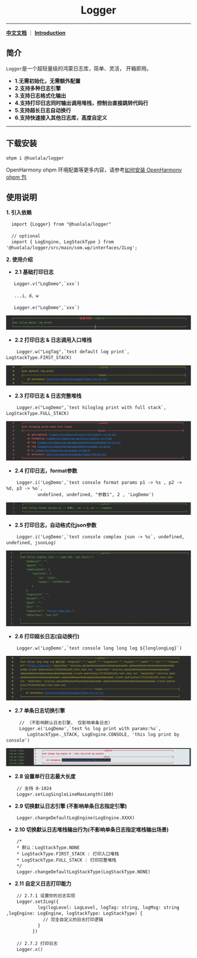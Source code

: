 # <center>Logger</center>

-------------------------------------------------------------------------------
**[中文文档](README_CN.md)** ｜ **[Introduction](README.md)**

## 简介

`Logger`是一个超轻量级的鸿蒙日志库，简单、灵活， 开箱即用。

* **1.无需初始化，无需额外配置**
* **2.支持多种日志引擎**
* **3.支持日志格式化输出**
* **4.支持打印日志同时输出调用堆栈，控制台直接跳转代码行**
* **5.支持超长日志自动换行**
* **6.支持快速接入其他日志库，高度自定义**

-------------------------------------------------------------------------------

## 下载安装
```shell
ohpm i @huolala/logger 
```
OpenHarmony ohpm 环境配置等更多内容，请参考[如何安装 OpenHarmony ohpm 包](https://gitee.com/openharmony-tpc/docs/blob/master/OpenHarmony_har_usage.md)
## 使用说明
**1. 引入依赖**
 ```
   import {Logger} from "@huolala/logger"
   
   // optional
   import { LogEngine, LogStackType } from '@huolala/logger/src/main/com.wp/interfaces/ILog';
 ```

**2. 使用介绍**

* **2.1 基础打印日志**

```
   Logger.v("LogDemo",`xxx`)
   
   ...i、d、w
   
   Logger.e("LogDemo",`xxx`)
```
![img.png](readmeImgs/img_0.png)

* **2.2 打印日志 & 日志调用入口堆栈**

```
    Logger.w("LogTag",`test default log print`, LogStackType.FIRST_STACK)
```
![img.png](readmeImgs/img_1.png)

* **2.3 打印日志 & 日志完整堆栈**

```
    Logger.e("LogDemo",`test hiloglog print with full stack`, LogStackType.FULL_STACK)
```
![img.png](readmeImgs/img_2.png)

* **2.4 打印日志，format参数**

```
    Logger.i('LogDemo',`test console format params p1 -> %s , p2 -> %d, p3 -> %o`, 
            undefined, undefined, "参数1", 2 , 'LogDemo')
```
![img_1.png](readmeImgs/img_3.png)

* **2.5 打印日志，自动格式化json参数**

```
    Logger.i('LogDemo',`test console complex json -> %s`, undefined, undefined, jsonLog)
```
![img.png](readmeImgs/img_4.png)

* **2.6 打印超长日志(自动换行)**

```
    Logger.w('LogDemo',`test console long long log ${longlongLog}`)
```
![img.png](readmeImgs/img_5.png)

* **2.7 单条日志切换引擎**

```
     // （不影响默认日志引擎， 仅影响单条日志）
     Logger.e('LogDemo',`test %s log print with params:%s`, 
        LogStackType._STACK, LogEngine.CONSOLE, 'this log print by console')
```
![img.png](readmeImgs/img_6.png)

* **2.8 设置单行日志最大长度**

```
    // 支持 0-1024 
    Logger.setLogSingleLineMaxLength(100) 
```

* **2.9 切换默认日志引擎 (不影响单条日志指定引擎)**

```
    Logger.changeDefaultLogEngine(LogEngine.XXXX)
```

* **2.10 切换默认日志堆栈输出行为(不影响单条日志指定堆栈输出场景)**

```
    /*
    * 默认：LogStackType.NONE
    * LogStackType.FIRST_STACK : 打印入口堆栈
    * LogStackType.FULL_STACK : 打印完整堆栈
    */
    Logger.changeDefaultLogStackType(LogStackType.NONE)
```

* **2.11 自定义日志打印能力**

```
    // 2.7.1 设置你的日志实现
    Logger.setILog({
            log(logLevel: LogLevel, logTag: string, logMsg: string ,logEngine: LogEngine, logStackType: LogStackType) {
              // 完全自定义的日志打印逻辑
            }
          })
          
    // 2.7.2 打印日志    
    Logger.x() 
```




